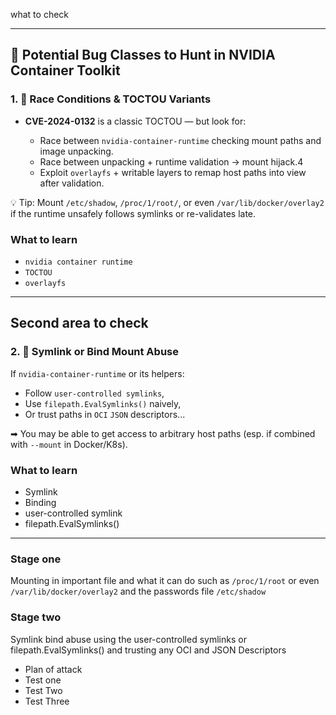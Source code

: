 what to check 


---

## 🧨 Potential Bug Classes to Hunt in NVIDIA Container Toolkit

### 1. 🔁 **Race Conditions & TOCTOU Variants**

- **CVE-2024-0132** is a classic TOCTOU — but look for:
    
    - Race between `nvidia-container-runtime` checking mount paths and image unpacking.
    - Race between unpacking + runtime validation → mount hijack.4
    - Exploit `overlayfs` + writable layers to remap host paths into view after validation.

💡 Tip: Mount `/etc/shadow`, `/proc/1/root/`, or even `/var/lib/docker/overlay2` if the runtime unsafely follows symlinks or re-validates late.

### What to learn

- `nvidia container runtime`
- `TOCTOU` 
- `overlayfs`

---
## Second area to  check

### 2. 🔗 **Symlink or Bind Mount Abuse**

If `nvidia-container-runtime` or its helpers:

- Follow `user-controlled symlinks`,
- Use `filepath.EvalSymlinks()` naively,
- Or trust paths in `OCI` `JSON` descriptors...

➡ You may be able to get access to arbitrary host paths (esp. if combined with `--mount` in Docker/K8s).

### What to learn

- Symlink 
- Binding
- user-controlled symlink
- filepath.EvalSymlinks()

---

### Stage one 
Mounting in important file and what it can do such as `/proc/1/root` or even `/var/lib/docker/overlay2` and the passwords file `/etc/shadow`

### Stage two
Symlink bind abuse using the user-controlled symlinks or filepath.EvalSymlinks() and trusting any OCI and JSON Descriptors

- Plan of attack
- Test one 
- Test Two
- Test Three
